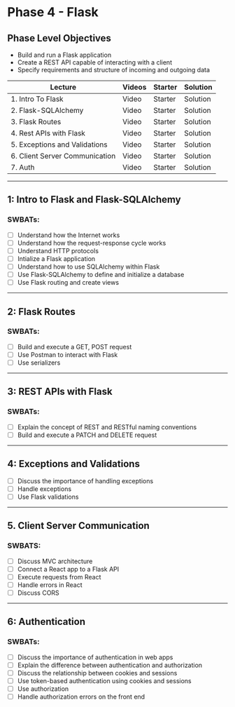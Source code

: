 # Phase 4 - Flask

## Phase Level Objectives

- Build and run a Flask application
- Create a REST API capable of interacting with a client
- Specify requirements and structure of incoming and outgoing data


| Lecture | Videos | Starter | Solution |
| ------- | ------ | ------- | -------- |
| 1. Intro To Flask | Video | Starter | Solution |
| 2. Flask-SQLAlchemy | Video | Starter | Solution |
| 3. Flask Routes | Video | Starter | Solution |
| 4. Rest APIs with Flask | Video | Starter | Solution | 
| 5. Exceptions and Validations  | Video | Starter | Solution |
| 6. Client Server Communication  | Video | Starter | Solution |
| 7. Auth | Video | Starter | Solution |

***

## 1: Intro to Flask and Flask-SQLAlchemy
### SWBATs:
- [ ] Understand how the Internet works
- [ ] Understand how the request-response cycle works
- [ ] Understand HTTP protocols
- [ ] Intialize a Flask application
- [ ] Understand how to use SQLAlchemy within Flask
- [ ] Use Flask-SQLAlchemy to define and initialize a database
- [ ] Use Flask routing and create views

***

## 2: Flask Routes
### SWBATs:
- [ ] Build and execute a GET, POST request
- [ ] Use Postman to interact with Flask
- [ ] Use serializers

***

## 3: REST APIs with Flask 
### SWBATs:
- [ ] Explain the concept of REST and RESTful naming conventions
- [ ] Build and execute a PATCH and DELETE request 

***

## 4: Exceptions and Validations
- [ ] Discuss the importance of handling exceptions
- [ ] Handle exceptions
- [ ] Use Flask validations

***

## 5. Client Server Communication
### SWBATS:
- [ ] Discuss MVC architecture
- [ ] Connect a React app to a Flask API
- [ ] Execute requests from React
- [ ] Handle errors in React
- [ ] Discuss CORS

***

## 6: Authentication
### SWBATs:
- [ ] Discuss the importance of authentication in web apps
- [ ] Explain the difference between authentication and authorization
- [ ] Discuss the relationship between cookies and sessions
- [ ] Use token-based authentication using cookies and sessions
- [ ] Use authorization 
- [ ] Handle authorization errors on the front end 
